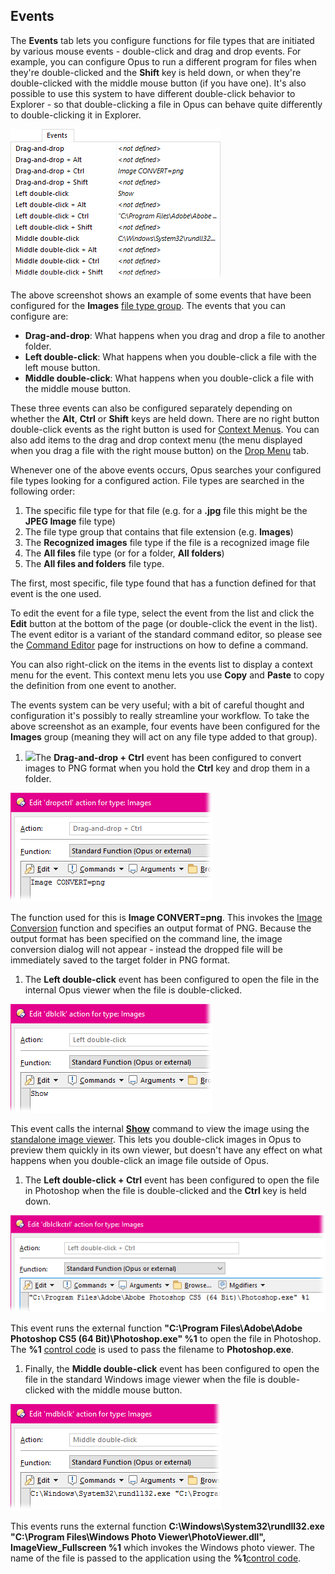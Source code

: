 ## Events

The **Events** tab lets you configure functions for file types that are initiated by various mouse events - double-click and drag and drop events. For example, you can configure Opus to run a different program for files when they're double-clicked and the **Shift** key is held down, or when they're double-clicked with the middle mouse button (if you have one). It's also possible to use this system to have different double-click behavior to Explorer - so that double-clicking a file in Opus can behave quite differently to double-clicking it in Explorer.

![](/Manual/images/media/filetypes_-_events.png) 

The above screenshot shows an example of some events that have been configured for the **Images** [file type group](../file_type_groups.md). The events that you can configure are:

- **Drag-and-drop**: What happens when you drag and drop a file to another folder.
- **Left double-click**: What happens when you double-click a file with the left mouse button.
- **Middle double-click**: What happens when you double-click a file with the middle mouse button.

These three events can also be configured separately depending on whether the **Alt**, **Ctrl** or **Shift** keys are held down. There are no right button double-click events as the right button is used for [Context Menus](context_menu.md). You can also add items to the drag and drop context menu (the menu displayed when you drag a file with the right mouse button) on the [Drop Menu](drop_menu.md) tab.

Whenever one of the above events occurs, Opus searches your configured file types looking for a configured action. File types are searched in the following order:

1.  The specific file type for that file (e.g. for a **.jpg** file this might be the **JPEG Image** file type)
2.  The file type group that contains that file extension (e.g. **Images**)
3.  The **Recognized images** file type if the file is a recognized image file
4.  The **All files** file type (or for a folder, **All folders**)
5.  The **All files and folders** file type.

The first, most specific, file type found that has a function defined for that event is the one used.

To edit the event for a file type, select the event from the list and click the **Edit** button at the bottom of the page (or double-click the event in the list). The event editor is a variant of the standard command editor, so please see the [Command Editor](/Manual/customize/creating_your_own_buttons/command_editor/README.md) page for instructions on how to define a command.

You can also right-click on the items in the events list to display a context menu for the event. This context menu lets you use **Copy** and **Paste** to copy the definition from one event to another.

The events system can be very useful; with a bit of careful thought and configuration it's possibly to really streamline your workflow. To take the above screenshot as an example, four events have been configured for the **Images** group (meaning they will act on any file type added to that group).

1.  ![](/anchor/convertpng/)The **Drag-and-drop + Ctrl** event has been configured to convert images to PNG format when you hold the **Ctrl** key and drop them in a folder.

![](/Manual/images/media/event_-_dropctrl.png)

The function used for this is **Image CONVERT=png**. This invokes the [Image Conversion](/Manual/additional_functionality/image_conversion/README.md) function and specifies an output format of PNG. Because the output format has been specified on the command line, the image conversion dialog will not appear - instead the dropped file will be immediately saved to the target folder in PNG format.

1.  The **Left double-click** event has been configured to open the file in the internal Opus viewer when the file is double-clicked.

![](/Manual/images/media/event_-_dblclk.png)

This event calls the internal **[Show](/Manual/reference/command_reference/internal_commands/show.md)** command to view the image using the [standalone image viewer](/Manual/additional_functionality/viewing_images/README.md). This lets you double-click images in Opus to preview them quickly in its own viewer, but doesn't have any effect on what happens when you double-click an image file outside of Opus.

1.  The **Left double-click + Ctrl** event has been configured to open the file in Photoshop when the file is double-clicked and the **Ctrl** key is held down.

![](/Manual/images/media/event_-_dblclkctrl.png)

This event runs the external function **"C:\Program Files\Adobe\Adobe Photoshop CS5 (64 Bit)\Photoshop.exe" %1** to open the file in Photoshop. The **%1** [control code](/Manual/customize/creating_your_own_buttons/passing_files_to_external_programs.md) is used to pass the filename to **Photoshop.exe**.

1.  Finally, the **Middle double-click** event has been configured to open the file in the standard Windows image viewer when the file is double-clicked with the middle mouse button.

![](/Manual/images/media/event_-_middleclk.png)

This events runs the external function **C:\Windows\System32\rundll32.exe "C:\Program Files\Windows Photo Viewer\PhotoViewer.dll", ImageView_Fullscreen %1** which invokes the Windows photo viewer. The name of the file is passed to the application using the **%1**[control code](/Manual/customize/creating_your_own_buttons/passing_files_to_external_programs.md).

 
